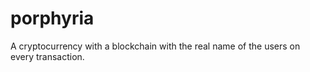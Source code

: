 # porphyria
A cryptocurrency with a blockchain with the real name of the users on every transaction.
